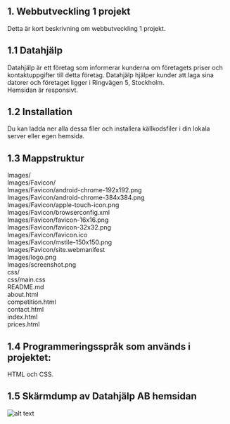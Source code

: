 ## 1. Webbutveckling 1 projekt

Detta är kort beskrivning om webbutveckling 1 projekt.

## 1.1 Datahjälp

Datahjälp är ett företag som informerar kunderna om företagets priser och kontaktuppgifter till detta företag. Datahjälp hjälper kunder att laga sina datorer och företaget ligger i Ringvägen 5, Stockholm.
<br>Hemsidan är responsivt.

## 1.2 Installation

Du kan ladda ner alla dessa filer och installera källkodsfiler i din lokala server eller egen hemsida.

## 1.3 Mappstruktur

Images/<br>
Images/Favicon/ <br />
Images/Favicon/android-chrome-192x192.png <br />
Images/Favicon/android-chrome-384x384.png <br />
Images/Favicon/apple-touch-icon.png <br />
Images/Favicon/browserconfig.xml <br />
Images/Favicon/favicon-16x16.png <br />
Images/Favicon/favicon-32x32.png <br />
Images/Favicon/favicon.ico <br />
Images/Favicon/mstile-150x150.png <br />
Images/Favicon/site.webmanifest <br />
Images/logo.png<br>
Images/screenshot.png<br>
css/<br>
css/main.css<br>
README.md<br>
about.html<br>
competition.html<br>
contact.html<br>
index.html<br>
prices.html<br>

## 1.4 Programmeringsspråk som används i projektet:

HTML och CSS.

## 1.5 Skärmdump av Datahjälp AB hemsidan

![alt text](https://github.com/fadihanna123/schoolwork/blob/master/Images/screenshot.png "Screenshot av hemsidan")

